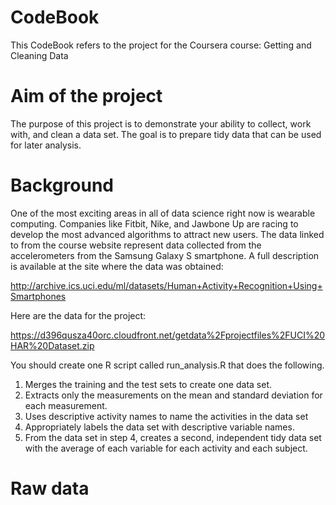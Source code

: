 # CodeBook

This CodeBook refers to the project for the Coursera course: Getting and Cleaning Data


# Aim of the project

The purpose of this project is to demonstrate your ability to collect, work with, and clean a data set. The goal is to prepare tidy data that can be used for later analysis.

# Background

One of the most exciting areas in all of data science right now is wearable computing. Companies like Fitbit, Nike, and Jawbone Up are racing to develop the most advanced algorithms to attract new users. The data linked to from the course website represent data collected from the accelerometers from the Samsung Galaxy S smartphone. A full description is available at the site where the data was obtained: 

http://archive.ics.uci.edu/ml/datasets/Human+Activity+Recognition+Using+Smartphones 

Here are the data for the project: 

https://d396qusza40orc.cloudfront.net/getdata%2Fprojectfiles%2FUCI%20HAR%20Dataset.zip 

You should create one R script called run_analysis.R that does the following. 
1) Merges the training and the test sets to create one data set.
2) Extracts only the measurements on the mean and standard deviation for each measurement. 
3) Uses descriptive activity names to name the activities in the data set
4) Appropriately labels the data set with descriptive variable names. 
5) From the data set in step 4, creates a second, independent tidy data set with the average of each variable for each activity and each subject.

# Raw data
